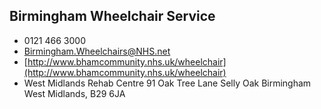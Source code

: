 
## Birmingham  Wheelchair Service

- <i class="fa fa-phone"></i> 0121 466 3000
- <i class="fa fa-envelope"></i> <a href="mailto:Birmingham.Wheelchairs@NHS.net">Birmingham.Wheelchairs@NHS.net</a>
- <i class="fa fa-home"></i> [http://www.bhamcommunity.nhs.uk/wheelchair](http://www.bhamcommunity.nhs.uk/wheelchair)
- <i class="fa fa-building"></i> West Midlands Rehab Centre 91 Oak Tree Lane Selly Oak  Birmingham West Midlands, B29 6JA
